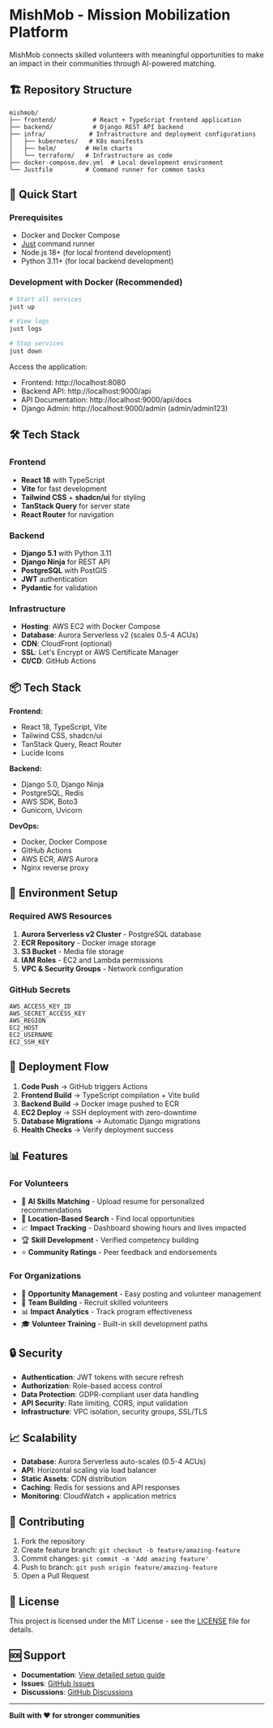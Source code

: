 # MishMob - Mission Mobilization Platform

MishMob connects skilled volunteers with meaningful opportunities to make an impact in their communities through AI-powered matching.

## 🏗️ Repository Structure

```
mishmob/
├── frontend/          # React + TypeScript frontend application
├── backend/           # Django REST API backend
├── infra/            # Infrastructure and deployment configurations
│   ├── kubernetes/   # K8s manifests
│   ├── helm/        # Helm charts
│   └── terraform/   # Infrastructure as code
├── docker-compose.dev.yml  # Local development environment
└── Justfile         # Command runner for common tasks
```

## 🚀 Quick Start

### Prerequisites

- Docker and Docker Compose
- [Just](https://github.com/casey/just) command runner
- Node.js 18+ (for local frontend development)
- Python 3.11+ (for local backend development)

### Development with Docker (Recommended)

```bash
# Start all services
just up

# View logs
just logs

# Stop services
just down
```

Access the application:
- Frontend: http://localhost:8080
- Backend API: http://localhost:9000/api
- API Documentation: http://localhost:9000/api/docs
- Django Admin: http://localhost:9000/admin (admin/admin123)

## 🛠️ Tech Stack

### Frontend
- **React 18** with TypeScript
- **Vite** for fast development
- **Tailwind CSS** + **shadcn/ui** for styling
- **TanStack Query** for server state
- **React Router** for navigation

### Backend
- **Django 5.1** with Python 3.11
- **Django Ninja** for REST API
- **PostgreSQL** with PostGIS
- **JWT** authentication
- **Pydantic** for validation

### Infrastructure
- **Hosting**: AWS EC2 with Docker Compose
- **Database**: Aurora Serverless v2 (scales 0.5-4 ACUs)
- **CDN**: CloudFront (optional)
- **SSL**: Let's Encrypt or AWS Certificate Manager
- **CI/CD**: GitHub Actions

## 📦 Tech Stack

**Frontend:**
- React 18, TypeScript, Vite
- Tailwind CSS, shadcn/ui
- TanStack Query, React Router
- Lucide Icons

**Backend:**
- Django 5.0, Django Ninja
- PostgreSQL, Redis
- AWS SDK, Boto3
- Gunicorn, Uvicorn

**DevOps:**
- Docker, Docker Compose
- GitHub Actions
- AWS ECR, AWS Aurora
- Nginx reverse proxy

## 🔧 Environment Setup

### Required AWS Resources
1. **Aurora Serverless v2 Cluster** - PostgreSQL database
2. **ECR Repository** - Docker image storage  
3. **S3 Bucket** - Media file storage
4. **IAM Roles** - EC2 and Lambda permissions
5. **VPC & Security Groups** - Network configuration

### GitHub Secrets
```
AWS_ACCESS_KEY_ID
AWS_SECRET_ACCESS_KEY  
AWS_REGION
EC2_HOST
EC2_USERNAME
EC2_SSH_KEY
```

## 🚀 Deployment Flow

1. **Code Push** → GitHub triggers Actions
2. **Frontend Build** → TypeScript compilation + Vite build
3. **Backend Build** → Docker image pushed to ECR
4. **EC2 Deploy** → SSH deployment with zero-downtime
5. **Database Migrations** → Automatic Django migrations
6. **Health Checks** → Verify deployment success

## 📊 Features

### For Volunteers
- 🎯 **AI Skills Matching** - Upload resume for personalized recommendations
- 📍 **Location-Based Search** - Find local opportunities
- 📈 **Impact Tracking** - Dashboard showing hours and lives impacted
- 🏆 **Skill Development** - Verified competency building
- ⭐ **Community Ratings** - Peer feedback and endorsements

### For Organizations  
- 📝 **Opportunity Management** - Easy posting and volunteer management
- 👥 **Team Building** - Recruit skilled volunteers
- 📊 **Impact Analytics** - Track program effectiveness
- 🎓 **Volunteer Training** - Built-in skill development paths

## 🔒 Security

- **Authentication**: JWT tokens with secure refresh
- **Authorization**: Role-based access control
- **Data Protection**: GDPR-compliant user data handling
- **API Security**: Rate limiting, CORS, input validation
- **Infrastructure**: VPC isolation, security groups, SSL/TLS

## 📈 Scalability

- **Database**: Aurora Serverless auto-scales (0.5-4 ACUs)
- **API**: Horizontal scaling via load balancer
- **Static Assets**: CDN distribution
- **Caching**: Redis for sessions and API responses
- **Monitoring**: CloudWatch + application metrics

## 🤝 Contributing

1. Fork the repository
2. Create feature branch: `git checkout -b feature/amazing-feature`
3. Commit changes: `git commit -m 'Add amazing feature'`
4. Push to branch: `git push origin feature/amazing-feature`
5. Open a Pull Request

## 📄 License

This project is licensed under the MIT License - see the [LICENSE](LICENSE) file for details.

## 🆘 Support

- **Documentation**: [View detailed setup guide](backend-scaffold/README.md)
- **Issues**: [GitHub Issues](https://github.com/yourusername/mishmob-frontend/issues)
- **Discussions**: [GitHub Discussions](https://github.com/yourusername/mishmob-frontend/discussions)

---

**Built with ❤️ for stronger communities**
